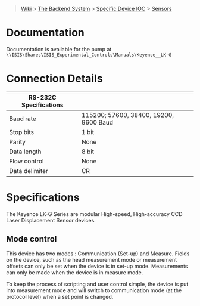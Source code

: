 > [Wiki](Home) > [The Backend System](The-Backend-System) > [Specific Device IOC](Specific-Device-IOC) > [Sensors](Sensors)

# Documentation

Documentation is available for the pump at `\\ISIS\Shares\ISIS_Experimental_Controls\Manuals\Keyence__LK-G`

# Connection Details

|      RS-232C Specifications  |   |
|---------------|------------------|
|     Baud rate | 115200; 57600, 38400, 19200, 9600 Baud       |
|     Stop bits | 1 bit            |
|        Parity | None             |
|   Data length | 8 bit            |
|  Flow control | None        |
| Data delimiter | CR |


# Specifications

The Keyence LK-G Series are modular High-speed, High-accuracy
CCD Laser Displacement Sensor devices.

## Mode control

This device has two modes : Communication (Set-up) and Measure. Fields on the device, such as the head measurement mode or measurement offsets can only be set when the device is in set-up mode. Measurements can only be made when the device is in measure mode.

To keep the process of scripting and user control simple, the device is put into measurement mode and will switch to communication mode (at the protocol level) when a set point is changed.